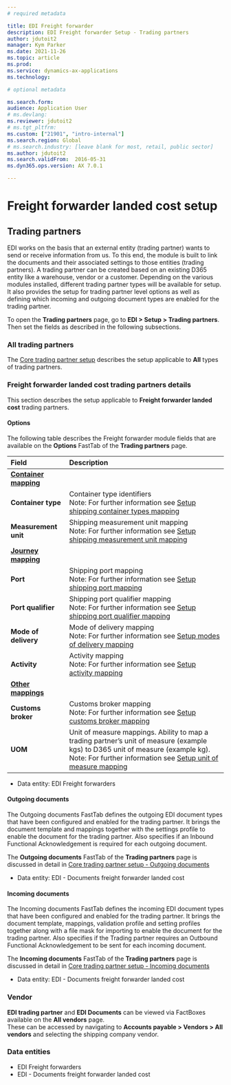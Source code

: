 ```yaml
---
# required metadata

title: EDI Freight forwarder
description: EDI Freight forwarder Setup - Trading partners
author: jdutoit2
manager: Kym Parker
ms.date: 2021-11-26
ms.topic: article
ms.prod: 
ms.service: dynamics-ax-applications
ms.technology: 

# optional metadata

ms.search.form:  
audience: Application User
# ms.devlang:
ms.reviewer: jdutoit2
# ms.tgt_pltfrm:
ms.custom: ["21901", "intro-internal"]
ms.search.region: Global
# ms.search.industry: [leave blank for most, retail, public sector]
ms.author: jdutoit2
ms.search.validFrom:  2016-05-31
ms.dyn365.ops.version: AX 7.0.1

---
```


# Freight forwarder landed cost setup
## Trading partners

EDI works on the basis that an external entity (trading partner) wants to send or receive information from us. To this end, the module is built to link the documents and their associated settings to those entities (trading partners).
A trading partner can be created based on an existing D365 entity like a warehouse, vendor or a customer. Depending on the various modules installed, different trading partner types will be available for setup.
It also provides the setup for trading partner level options as well as defining which incoming and outgoing document types are enabled for the trading partner.

To open the **Trading partners** page, go to **EDI > Setup > Trading partners**. Then set the fields as described in the following subsections.

### All trading partners
The [Core trading partner setup](../../CORE/Setup/Trading-partners.md) describes the setup applicable to **All** types of trading partners.

### Freight forwarder landed cost trading partners details
This section describes the setup applicable to **Freight forwarder landed cost** trading partners.

#### Options
The following table describes the Freight forwarder module fields that are available on the **Options** FastTab of the **Trading partners** page.

**Field**                             | **Description**               
:---------                            |:--------
<ins>**Container mapping**</ins>      |
**Container type**                    |	Container type identifiers <br> Note: For further information see [Setup shipping container types mapping](FF-SETUP/Shipping-container-types-mapping.md)
**Measurement unit**                  |	Shipping measurement unit mapping <br> Note: For further information see [Setup shipping measurement unit mapping](FF-SETUP/Shipping-measurement-unit-mapping.md)
<ins>**Journey mapping**</ins>	      |
**Port**                              |	Shipping port mapping <br> Note: For further information see [Setup shipping port mapping](FF-SETUP/Shipping-port-mapping.md)
**Port qualifier**                    |	Shipping port qualifier mapping <br> Note: For further information see [Setup shipping port qualifier mapping](FF-SETUP/Shipping-port-qualifier-mapping.md)
**Mode of delivery**                  |	Mode of delivery mapping <br> Note: For further information see [Setup modes of delivery mapping](FF-SETUP/Modes-of-delivery-mapping.md)
**Activity**                          |	Activity mapping <br> Note: For further information see [Setup activity mapping](FF-SETUP/Activity-mapping.md)
<ins>**Other mappings**</ins>	        |
**Customs broker**                    |	Customs broker mapping <br> Note: For further information see [Setup customs broker mapping](FF-SETUP/Customs-broker-mapping.md)
**UOM**                               |	Unit of measure mappings. Ability to map a trading partner’s unit of measure (example kgs) to D365 unit of measure (example kg). <br> Note: For further information see [Setup unit of measure mapping](../../CORE/Setup/UOM-mapping.md)

- Data entity: EDI Freight forwarders

#### Outgoing documents
The Outgoing documents FastTab defines the outgoing EDI document types that have been configured and enabled for the trading partner. It brings the document template and mappings together with the settings profile to enable the document for the trading partner.
Also specifies if an Inbound Functional Acknowledgement is required for each outgoing document.

The **Outgoing documents** FastTab of the **Trading partners** page is discussed in detail in [Core trading partner setup - Outgoing documents](../../CORE/Setup/Trading-partners.md#outgoing-documents)

- Data entity: EDI - Documents freight forwarder landed cost

#### Incoming documents
The Incoming documents FastTab defines the incoming EDI document types that have been configured and enabled for the trading partner. It brings the document template, mappings, validation profile and setting profiles together along with a file mask for importing to enable the document for the trading partner.
Also specifies if the Trading partner requires an Outbound Functional Acknowledgement to be sent for each incoming document.

The **Incoming documents** FastTab of the **Trading partners** page is discussed in detail in [Core trading partner setup - Incoming documents](../../CORE/Setup/Trading-partners.md#incoming-documents)

- Data entity: EDI - Documents freight forwarder landed cost

### Vendor
**EDI trading partner** and **EDI Documents** can be viewed via FactBoxes available on the **All vendors** page. <br>
These can be accessed by navigating to **Accounts payable > Vendors > All vendors** and selecting the shipping company vendor.

### Data entities

- EDI Freight forwarders
- EDI - Documents freight forwarder landed cost
